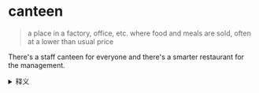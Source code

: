 # canteen

> a place in a factory, office, etc. where food and meals are sold, often at a lower than usual price

There's a staff canteen for everyone and there's a smarter restaurant for the management.

<details>
    <summary>释义</summary>
    食堂、水壶
    </details>